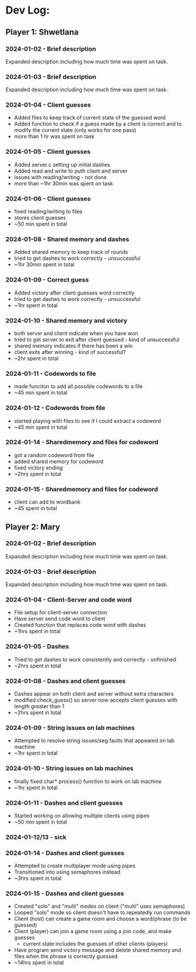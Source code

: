 # Dev Log:

## Player 1: Shwetlana

### 2024-01-02 - Brief description
Expanded description including how much time was spent on task.

### 2024-01-03 - Brief description
Expanded description including how much time was spent on task.

### 2024-01-04 - Client guesses
- Added files to keep track of current state of the guessed word
- Added function to check if a guess made by a client is correct and to modify the current state
(only works for one pass)
- more than 1 hr was spent on task 

### 2024-01-05 - Client guesses
- Added server.c setting up initial dashes
- Added read and write to puth client and server
- issues with reading/writing - not done
- more than ~1hr 30min was spent on task 

### 2024-01-06 - Client guesses
- fixed reading/writing to files
- stores client guesses
- ~50 min spent in total 

### 2024-01-08 - Shared memory and dashes
- Added shared memory to keep track of rounds
- tried to get dashes to work correctly - unsuccessful 
- ~1hr 30min spent in total

### 2024-01-09 - Correct guess
- Added victory after client guesses word correctly
- tried to get dashes to work correctly - unsuccessful 
- ~1hr spent in total

### 2024-01-10 - Shared memory and victory 
- both server and client indicate when you have won
- tried to get server to exit after client guessed - kind of unsuccessful 
- shared memory indicates if there has been a win
- client exits after winning - kind of successful?
- ~2hr spent in total

### 2024-01-11 -  Codewords to file
- made funciton to add all possible codewords to a file
- ~45 min spent in total

### 2024-01-12 - Codewords from file
- started playing with files to see if I could extract a codeword
- ~45 min spent in total

### 2024-01-14 - Sharedmemory and files for codeword
- got a random codeword from file
- added shared memory for codeword
- fixed victory ending
- ~2hrs spent in total

### 2024-01-15 - Sharedmemory and files for codeword
- client can add to wordbank
- ~45 spent in total

## Player 2: Mary

### 2024-01-02 - Brief description
Expanded description including how much time was spent on task.

### 2024-01-03 - Brief description
Expanded description including how much time was spent on task.

### 2024-01-04 - Client-Server and code word
- File setup for client-server connection
- Have server send code word to client
- Created function that replaces code word with dashes
- ~1hrs spent in total

### 2024-01-05 - Dashes
- Tried to get dashes to work consistently and correctly - unfinished
- ~2hrs spent in total

### 2024-01-08 - Dashes and client guesses
- Dashes appear on both client and server without extra characters
- modified check_guess() so server now accepts client guesses with length greater than 1
- ~2hrs spent in total

### 2024-01-09 - String issues on lab machines
- Attempted to resolve string issues/seg faults that appeared on lab machine
- ~1hr spent in total

### 2024-01-10 - String issues on lab machines
- finally fixed char* process() function to work on lab machine
- ~1hr spent in total

### 2024-01-11 - Dashes and client guesses
- Started working on allowing multiple clients using pipes
- ~50 min spent in total

### 2024-01-12/13 - sick

### 2024-01-14 - Dashes and client guesses
- Attempted to create multiplayer mode using pipes
- Transitioned into using semaphores instead
- ~3hrs spent in total

### 2024-01-15 - Dashes and client guesses
- Created "solo" and "multi" modes on client ("multi" uses semaphores)
- Looped "solo" mode so client doesn't have to repeatedly run commands
- Client (host) can create a game room and choose a word/phrase (to be guessed)
- Client (player) can join a game room using a join code, and make guesses
    - current state includes the guesses of other clients (players)
- Have program send victory message and delete shared memory and files when the phrase
  is correctly guessed
- ~14hrs spent in total
